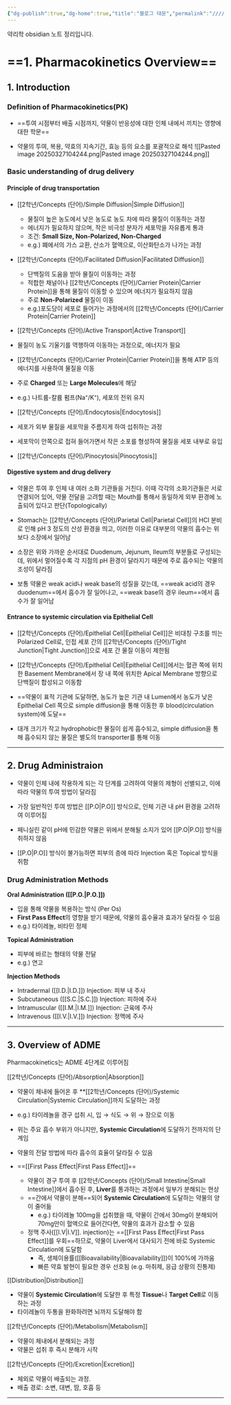 ```yaml
---
{"dg-publish":true,"dg-home":true,"title":"블로그 대문","permalink":"////","tags":["gardenEntry"],"dgPassFrontmatter":true}
---
```


약리학 obsidian 노트 정리입니다.

# ==1. Pharmacokinetics Overview==

## 1. Introduction

### Definition of Pharmacokinetics(PK)

- ==투여 시점부터 배출 시점까지, 약물이 반응성에 대한 인체 내에서 끼치는 영향에 대한 학문==
	
- 약물의 투여, 복용, 약효의 지속기간, 효능 등의 요소를 포괄적으로 해석
![[Pasted image 20250327104244.png\|Pasted image 20250327104244.png]]
### Basic understanding of drug delivery 

#### Principle of drug transportation

- [[2학년/Concepts (단어)/Simple Diffusion\|Simple Diffusion]]
  - 물질이 높은 농도에서 낮은 농도로 농도 차에 따라 물질이 이동하는 과정
  - 에너지가 필요하지 않으며, 작은 비극성 분자가 세포막을 자유롭게 통과
  - 조건: **Small Size, Non-Polarized, Non-Charged**
  - e.g.) 폐에서의 가스 교환, 산소가 혈액으로, 이산화탄소가 나가는 과정

- [[2학년/Concepts (단어)/Facilitated Diffusion\|Facilitated Diffusion]]
  - 단백질의 도움을 받아 물질이 이동하는 과정
  - 적합한 채널이나 [[2학년/Concepts (단어)/Carrier Protein\|Carrier Protein]]을 통해 물질이 이동할 수 있으며 에너지가 필요하지 않음
  - 주로 **Non-Polarized** 물질이 이동
  - e.g.)포도당이 세포로 들어가는 과정에서의 [[2학년/Concepts (단어)/Carrier Protein\|Carrier Protein]]

- [[2학년/Concepts (단어)/Active Transport\|Active Transport]]
 - 물질이 농도 기울기를 역행하여 이동하는 과정으로, 에너지가 필요
 - [[2학년/Concepts (단어)/Carrier Protein\|Carrier Protein]]을 통해 ATP 등의 에너지를 사용하여 물질을 이동
 - 주로 **Charged** 또는 **Large Molecules**에 해당
 - e.g.) 나트륨-칼륨 펌프(Na⁺/K⁺), 세포의 전위 유지

- [[2학년/Concepts (단어)/Endocytosis\|Endocytosis]]
 - 세포가 외부 물질을 세포막을 주름지게 하여 섭취하는 과정
 - 세포막이 안쪽으로 접혀 들어가면서 작은 소포를 형성하여 물질을 세포 내부로 유입
 -  [[2학년/Concepts (단어)/Pinocytosis\|Pinocytosis]]

#### Digestive system and drug delivery

- 약물은 투여 후 인체 내 여러 소화 기관들을 거친다. 이때 각각의 소화기관들은 서로 연결되어 있어, 약물 전달을 고려할 때는 Mouth를 통해서 동일하게 외부 환경에 노출되어 있다고 판단(Topologically)
	
- Stomach는 [[2학년/Concepts (단어)/Parietal Cell\|Parietal Cell]]의 HCl 분비로 인해 pH 3 정도의 산성 환경을 띄고, 이러한 이유로 대부분의 약물의 흡수는 위보다 소장에서 일어남
	
- 소장은 위와 가까운 순서대로 Duodenum, Jejunum, Ileum의 부분들로 구성되는데, 위에서 멀어질수록 각 지점의 pH 환경이 달라지기 때문에 주로 흡수되는 약물의 조성이 달라짐
	
- 보통 약물은 weak acid나 weak base의 성질을 갖는데, ==weak acid의 경우 duodenum==에서 흡수가 잘 일어나고, ==weak base의 경우 ileum==에서 흡수가 잘 일어남

#### Entrance to systemic circulation via Epithelial Cell

- [[2학년/Concepts (단어)/Epithelial Cell\|Epithelial Cell]]은 비대칭 구조를 띄는 Polarized Cell로, 인접 세포 간의 [[2학년/Concepts (단어)/Tight Junction\|Tight Junction]]으로 세포 간 물질 이동이 제한됨
	
- [[2학년/Concepts (단어)/Epithelial Cell\|Epithelial Cell]]에서는 혈관 쪽에 위치한 Basement Membrane에서 장 내 쪽에 위치한 Apical Membrane 방향으로 단백질이 합성되고 이동함
	
- ==약물이 표적 기관에 도달하면, 농도가 높은 기관 내 Lumen에서 농도가 낮은 Epithelial Cell 쪽으로 simple diffusion을 통해 이동한 후 blood(circulation system)에 도달==
	
- 대개 크기가 작고 hydrophobic한 물질이 쉽게 흡수되고, simple diffusion을 통해 흡수되지 않는 물질은 별도의 transporter를 통해 이동

---
## 2. Drug Administraion

- 약물이 인체 내에 작용하게 되는 각 단계를 고려하여 약물의 제형이 선별되고,  이에 따라 약물의 투여 방법이 달라짐
	
- 가장 일반적인 투여 방법은 [[P.O\|P.O]] 방식으로, 인체 기관 내 pH 환경을 고려하여 이루어짐
	
-  페니실린 같이 pH에 민감한 약물은 위에서 분해될 소지가 있어 [[P.O\|P.O]] 방식을 취하지 않음
	
- [[P.O\|P.O]] 방식이 불가능하면 피부의 층에 따라 Injection 혹은 Topical 방식을 취함

### Drug Administration Methods

**Oral Administration ([[P.O.\|P.O.]])**
- 입을 통해 약물을 복용하는 방식 (Per Os)
- **First Pass Effect**의 영향을 받기 때문에, 약물의 흡수율과 효과가 달라질 수 있음
- e.g.) 타이레놀, 비타민 정제

**Topical Administration**
  - 피부에 바르는 형태의 약물 전달
  - e.g.) 연고
  
 **Injection Methods**
- Intradermal ([[I.D.\|I.D.]]) Injection: 피부 내 주사
- Subcutaneous ([[S.C.\|S.C.]]) Injection: 피하에 주사
- Intramuscular ([[I.M.\|I.M.]]) Injection: 근육에 주사
- Intravenous ([[I.V.\|I.V.]]) Injection: 정맥에 주사

---
## 3. Overview of ADME

Pharmacokinetics는 ADME 4단계로 이루어짐

 [[2학년/Concepts (단어)/Absorption\|Absorption]]
  - 약물이 체내에 들어온 후 **[[2학년/Concepts (단어)/Systemic Circulation\|Systemic Circulation]]까지 도달하는 과정
	
  - e.g.) 타이레놀을 경구 섭취 시, 입 → 식도 → 위 → 장으로 이동
	  
  - 위는 주요 흡수 부위가 아니지만, **Systemic Circulation**에 도달하기 전까지의 단계임
	  
  - 약물의 전달 방법에 따라 흡수의 효율이 달라질 수 있음
	
 - ==[[First Pass Effect\|First Pass Effect]]==
	- 약물이 경구 투여 후 [[2학년/Concepts (단어)/Small Intestine\|Small Intestine]]에서 흡수된 후, **Liver**를 통과하는 과정에서 일부가 분해되는 현상
	- ==간에서 약물이 분해==되어 **Systemic Circulation**에 도달하는 약물의 양이 줄어듦  
		- e.g.) 타이레놀 100mg을 섭취했을 때, 약물이 간에서 30mg이 분해되어 70mg만이 혈액으로 들어간다면, 약물의 효과가 감소할 수 있음
	- 정맥 주사([[I.V\|I.V]]. injection)는 ==[[First Pass Effect\|First Pass Effect]]를 우회==하므로, 약물이 Liver에서 대사되기 전에 바로 Systemic Circulation에 도달함
		- 즉, 생체이용률([[Bioavailability\|Bioavailability]])이 100%에 가까움
	    - 빠른 약효 발현이 필요한 경우 선호됨 (e.g. 마취제, 응급 상황의 진통제)

 [[Distribution\|Distribution]]
- 약물이 **Systemic Circulation**에 도달한 후 특정 **Tissue**나 **Target Cell**로 이동하는 과정
- 타이레놀이 두통을 완화하려면 뇌까지 도달해야 함

[[2학년/Concepts (단어)/Metabolism\|Metabolism]]
- 약물이 체내에서 분해되는 과정
- 약물은 섭취 후 즉시 분해가 시작
  
[[2학년/Concepts (단어)/Excretion\|Excretion]]
- 체외로 약물이 배출되는 과정.
- 배출 경로: 소변, 대변, 땀, 호흡 등

---







 






